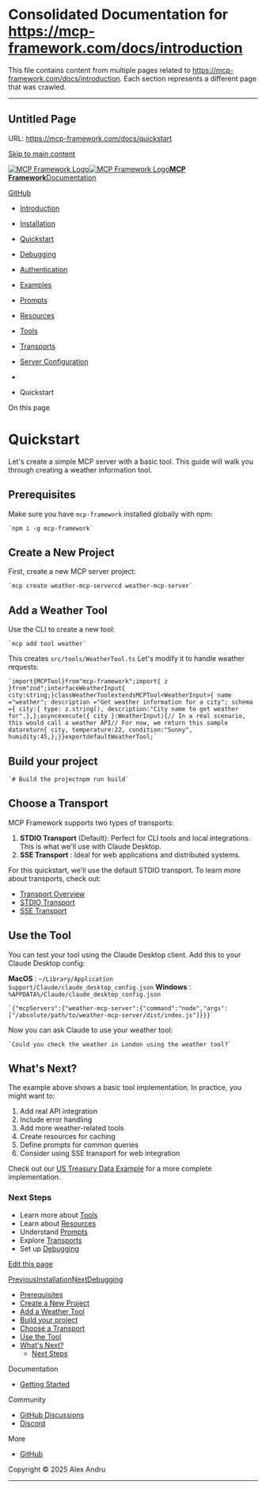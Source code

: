 # Consolidated Documentation for https://mcp-framework.com/docs/introduction

This file contains content from multiple pages related to https://mcp-framework.com/docs/introduction.
Each section represents a different page that was crawled.

---


## Untitled Page
URL: https://mcp-framework.com/docs/quickstart

[Skip to main content](#__docusaurus_skipToContent_fallback)

[![MCP Framework Logo](/img/logo.svg)![MCP Framework Logo](/img/logo.svg)**MCP Framework**](/)[Documentation](/docs/introduction)

[GitHub](https://github.com/QuantGeekDev/mcp-framework)

  * [Introduction](/docs/introduction)
  * [Installation](/docs/installation)
  * [Quickstart](/docs/quickstart)
  * [Debugging](/docs/debugging)
  * [Authentication](/docs/Authentication/overview)

  * [Examples](/docs/Examples/fiscal-data)

  * [Prompts](/docs/Prompts/prompts-overview)

  * [Resources](/docs/Resources/resources-overview)

  * [Tools](/docs/Tools/tools-overview)

  * [Transports](/docs/Transports/transports-overview)

  * [Server Configuration](/docs/server-configuration)



  * [](/)
  * Quickstart



On this page

# Quickstart

Let's create a simple MCP server with a basic tool. This guide will walk you through creating a weather information tool.

## Prerequisites[​](#prerequisites "Direct link to Prerequisites")

Make sure you have `mcp-framework` installed globally with npm:

```
`npm i -g mcp-framework`
```

## Create a New Project[​](#create-a-new-project "Direct link to Create a New Project")

First, create a new MCP server project:

```
`mcp create weather-mcp-servercd weather-mcp-server`
```

## Add a Weather Tool[​](#add-a-weather-tool "Direct link to Add a Weather Tool")

Use the CLI to create a new tool:

```
`mcp add tool weather`
```

This creates `src/tools/WeatherTool.ts` Let's modify it to handle weather requests:

```
`import{MCPTool}from"mcp-framework";import{ z }from"zod";interfaceWeatherInput{ city:string;}classWeatherToolextendsMCPTool<WeatherInput>{ name ="weather"; description ="Get weather information for a city"; schema ={ city:{ type: z.string(), description:"City name to get weather for",},};asyncexecute({ city }:WeatherInput){// In a real scenario, this would call a weather API// For now, we return this sample datareturn{ city, temperature:22, condition:"Sunny", humidity:45,};}}exportdefaultWeatherTool;`
```

## Build your project[​](#build-your-project "Direct link to Build your project")

```
`# Build the projectnpm run build`
```

## Choose a Transport[​](#choose-a-transport "Direct link to Choose a Transport")

MCP Framework supports two types of transports:

  1. **STDIO Transport** (Default): Perfect for CLI tools and local integrations. This is what we'll use with Claude Desktop.
  2. **SSE Transport** : Ideal for web applications and distributed systems.



For this quickstart, we'll use the default STDIO transport. To learn more about transports, check out:

  * [Transport Overview](/docs/Transports/transports-overview)
  * [STDIO Transport](/docs/Transports/stdio-transport)
  * [SSE Transport](/docs/Transports/sse)



## Use the Tool[​](#use-the-tool "Direct link to Use the Tool")

You can test your tool using the Claude Desktop client. Add this to your Claude Desktop config:

**MacOS** : `~/Library/Application Support/Claude/claude_desktop_config.json` **Windows** : `%APPDATA%/Claude/claude_desktop_config.json`

```
`{"mcpServers":{"weather-mcp-server":{"command":"node","args":["/absolute/path/to/weather-mcp-server/dist/index.js"]}}}`
```

Now you can ask Claude to use your weather tool:

```
`Could you check the weather in London using the weather tool?`
```

## What's Next?[​](#whats-next "Direct link to What's Next?")

The example above shows a basic tool implementation. In practice, you might want to:

  1. Add real API integration
  2. Include error handling
  3. Add more weather-related tools
  4. Create resources for caching
  5. Define prompts for common queries
  6. Consider using SSE transport for web integration



Check out our [US Treasury Data Example](https://github.com/QuantGeekDev/fiscal-data-mcp) for a more complete implementation.

### Next Steps[​](#next-steps "Direct link to Next Steps")

  * Learn more about [Tools](/docs/Tools/tools-overview)
  * Learn about [Resources](/docs/Resources/resources-overview)
  * Understand [Prompts](/docs/Prompts/prompts-overview)
  * Explore [Transports](/docs/Transports/transports-overview)
  * Set up [Debugging](/docs/debugging)



[Edit this page](https://github.com/QuantGeekDev/mcp-framework/tree/main/docs/quickstart.md)

[PreviousInstallation](/docs/installation)[NextDebugging](/docs/debugging)

  * [Prerequisites](#prerequisites)
  * [Create a New Project](#create-a-new-project)
  * [Add a Weather Tool](#add-a-weather-tool)
  * [Build your project](#build-your-project)
  * [Choose a Transport](#choose-a-transport)
  * [Use the Tool](#use-the-tool)
  * [What's Next?](#whats-next)
    * [Next Steps](#next-steps)



Documentation

  * [Getting Started](/docs/introduction)



Community

  * [GitHub Discussions](https://github.com/QuantGeekDev/mcp-framework/discussions)
  * [Discord](https://discord.gg/kqjRdn3T)



More

  * [GitHub](https://github.com/QuantGeekDev/mcp-framework)



Copyright © 2025 Alex Andru 


---

